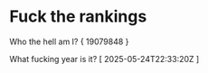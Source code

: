 # Fuck the rankings

Who the hell am I?
{ 19079848 }

What fucking year is it?
[ 2025-05-24T22:33:20Z ]
